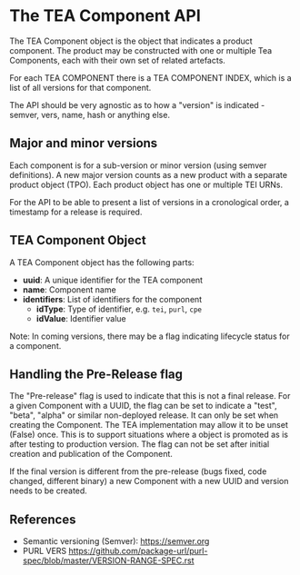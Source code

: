 # The TEA Component API

The TEA Component object is the object that indicates a product component. The product may
be constructed with one or multiple Tea Components, each with their own set of
related artefacts.

For each TEA COMPONENT there is a TEA COMPONENT INDEX, which is a list of all versions
for that component.

The API should be very agnostic as to how a "version" is indicated - semver, vers,
name, hash or anything else.

## Major and minor versions

Each component is for a sub-version or minor version (using semver definitions). A new
major version counts as a new product with a separate product object (TPO). Each
product object has one or multiple TEI URNs.

For the API to be able to present a list of versions in a cronological order,
a timestamp for a release is required.

## TEA Component Object

A TEA Component object has the following parts:

- __uuid__: A unique identifier for the TEA component
- __name__: Component name
- __identifiers__: List of identifiers for the component
  - __idType__: Type of identifier, e.g. `tei`, `purl`, `cpe`
  - __idValue__: Identifier value

Note: In coming versions, there may be a flag indicating lifecycle status
for a component.

## Handling the Pre-Release flag

The "Pre-release" flag is used to indicate that this is not a final release.
For a given Component with a UUID, the flag can be set to indicate a "test", "beta", "alpha"
or similar non-deployed release. It can only be set when creating the Component.
The TEA implementation may allow it to be unset (False) once. This is to support
situations where a object is promoted as is after testing to production version. The flag can not
be set after initial creation and publication of the Component.

If the final version is different from the pre-release (bugs fixed, code changed, different binary)
a new Component with a new UUID and version needs to be created.

## References

- Semantic versioning (Semver): <https://semver.org>
- PURL VERS <https://github.com/package-url/purl-spec/blob/master/VERSION-RANGE-SPEC.rst>
